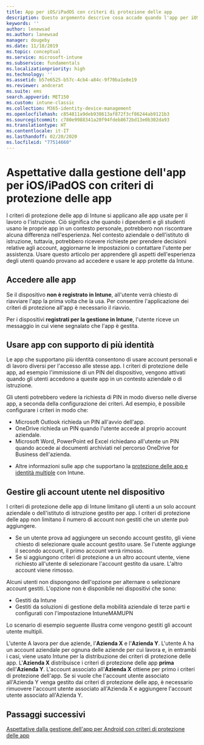 ```yaml
---
title: App per iOS/iPadOS con criteri di protezione delle app
description: Questo argomento descrive cosa accade quando l'app per iOS/iPadOS è gestita in base ai criteri di protezione delle app.
keywords: ''
author: lenewsad
ms.author: lanewsad
manager: dougeby
ms.date: 11/18/2019
ms.topic: conceptual
ms.service: microsoft-intune
ms.subservice: fundamentals
ms.localizationpriority: high
ms.technology: ''
ms.assetid: b57e6525-b57c-4cb4-a84c-9f70ba1e8e19
ms.reviewer: andcerat
ms.suite: ems
search.appverid: MET150
ms.custom: intune-classic
ms.collection: M365-identity-device-management
ms.openlocfilehash: c854811a9deb938613af872f3cf86244ab9121b3
ms.sourcegitcommit: c780e9988341a20f94fdeb8672bd13e0b302da93
ms.translationtype: HT
ms.contentlocale: it-IT
ms.lasthandoff: 02/20/2020
ms.locfileid: "77514660"
---
```

# <a name="what-to-expect-when-your-iosipados-app-is-managed-by-app-protection-policies"></a>Aspettative dalla gestione dell'app per iOS/iPadOS con criteri di protezione delle app

I criteri di protezione delle app di Intune si applicano alle app usate per il lavoro o l'istruzione. Ciò significa che quando i dipendenti e gli studenti usano le proprie app in un contesto personale, potrebbero non riscontrare alcuna differenza nell'esperienza. Nel contesto aziendale o dell'istituto di istruzione, tuttavia, potrebbero ricevere richieste per prendere decisioni relative agli account, aggiornarne le impostazioni o contattare l'utente per assistenza. Usare questo articolo per apprendere gli aspetti dell'esperienza degli utenti quando provano ad accedere e usare le app protette da Intune.  

## <a name="access-apps"></a>Accedere alle app

Se il dispositivo **non è registrato in Intune**, all'utente verrà chiesto di riavviare l'app la prima volta che la usa. Per consentire l'applicazione dei criteri di protezione all'app è necessario il riavvio.

<!--- The following screenshot from the Skype app illustrates this restart request: --->

<!---  ![Screenshot of the iOS/iPadOS device showing PIN prompt](./media/end-user-mam-apps-ios/iOS_AppPINPrompt.png) --->

Per i dispositivi **registrati per la gestione in Intune**, l'utente riceve un messaggio in cui viene segnalato che l'app è gestita.

## <a name="use-apps-with-multi-identity-support"></a>Usare app con supporto di più identità

Le app che supportano più identità consentono di usare account personali e di lavoro diversi per l'accesso alle stesse app. I criteri di protezione delle app, ad esempio l'immissione di un PIN del dispositivo, vengono attivati quando gli utenti accedono a queste app in un contesto aziendale o di istruzione.   

Gli utenti potrebbero vedere la richiesta di PIN in modo diverso nelle diverse app, a seconda della configurazione dei criteri.  Ad esempio, è possibile configurare i criteri in modo che:       
* Microsoft Outlook richieda un PIN all'avvio dell'app. 
* OneDrive richieda un PIN quando l'utente accede al proprio account aziendale.  
* Microsoft Word, PowerPoint ed Excel richiedano all'utente un PIN quando accede ai documenti archiviati nel percorso OneDrive for Business dell'azienda.  

- Altre informazioni sulle app che supportano la [protezione delle app e identità multiple](https://www.microsoft.com/cloud-platform/microsoft-intune-apps) con Intune.  

## <a name="manage-user-accounts-on-the-device"></a>Gestire gli account utente nel dispositivo  

I criteri di protezione delle app di Intune limitano gli utenti a un solo account aziendale o dell'istituto di istruzione gestito per app. I criteri di protezione delle app non limitano il numero di account non gestiti che un utente può aggiungere.   

- Se un utente prova ad aggiungere un secondo account gestito, gli viene chiesto di selezionare quale account gestito usare. Se l'utente aggiunge il secondo account, il primo account verrà rimosso.
- Se si aggiungono criteri di protezione a un altro account utente, viene richiesto all'utente di selezionare l'account gestito da usare. L'altro account viene rimosso. 

Alcuni utenti non dispongono dell'opzione per alternare o selezionare account gestiti. L'opzione non è disponibile nei dispositivi che sono:
* Gestiti da Intune  
* Gestiti da soluzioni di gestione della mobilità aziendale di terze parti e configurati con l'impostazione IntuneMAMUPN 

Lo scenario di esempio seguente illustra come vengono gestiti gli account utente multipli.  

L'utente A lavora per due aziende, l'**Azienda X** e l'**Azienda Y**. L'utente A ha un account aziendale per ognuna delle aziende per cui lavora e, in entrambi i casi, viene usato Intune per la distribuzione dei criteri di protezione delle app. L'**Azienda X** distribuisce i criteri di protezione delle app **prima**  dell'**Azienda Y**. L'account associato all'**Azienda X** ottiene per primo i criteri di protezione dell'app. Se si vuole che l'account utente associato all'Azienda Y venga gestito dai criteri di protezione delle app, è necessario rimuovere l'account utente associato all'Azienda X e aggiungere l'account utente associato all'Azienda Y.  

## <a name="next-steps"></a>Passaggi successivi

[Aspettative dalla gestione dell'app per Android con criteri di protezione delle app](end-user-mam-apps-android.md)
